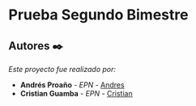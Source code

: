 
# Prueba Segundo Bimestre

## Autores ✒️

_Este proyecto fue realizado por:_

* **Andrés Proaño** - *EPN* - [Andres](https://github.com/Andres12309)
* **Cristian Guamba** - *EPN* - [Cristian](https://github.com/Cristiangpbf)
